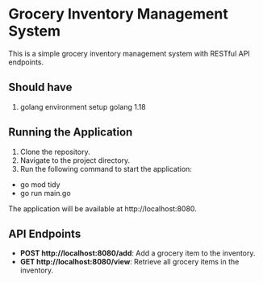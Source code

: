 # Grocery Inventory Management System

This is a simple grocery inventory management system with RESTful API endpoints.

## Should have

1.  golang environment setup golang 1.18

## Running the Application

1. Clone the repository.
2. Navigate to the project directory.
3. Run the following command to start the application:

- go mod tidy
- go run main.go

The application will be available at http://localhost:8080.

## API Endpoints

- **POST http://localhost:8080/add**: Add a grocery item to the inventory.
- **GET http://localhost:8080/view**: Retrieve all grocery items in the inventory.
